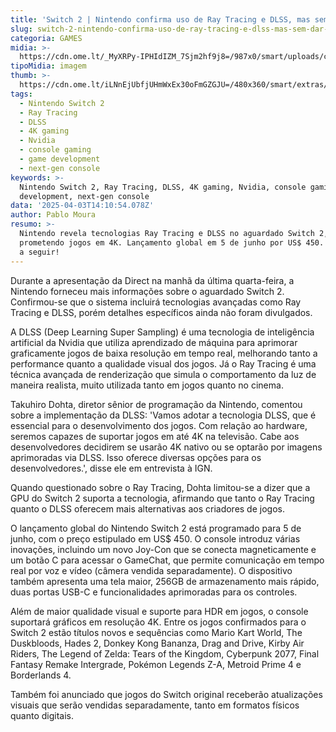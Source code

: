 ```yaml
---
title: 'Switch 2 | Nintendo confirma uso de Ray Tracing e DLSS, mas sem dar detalhes'
slug: switch-2-nintendo-confirma-uso-de-ray-tracing-e-dlss-mas-sem-dar-detalhes
categoria: GAMES
midia: >-
  https://cdn.ome.lt/_MyXRPy-IPHIdIZM_7Sjm2hf9j8=/987x0/smart/uploads/conteudo/fotos/OMELETE_CAPA_-_2025-04-03T105137.831.png
tipoMidia: imagem
thumb: >-
  https://cdn.ome.lt/iLNnEjUbfjUHmWxEx30oFmGZGJU=/480x360/smart/extras/conteudos/omelete_THUMB_-_2025-04-03T105247.812.png
tags:
  - Nintendo Switch 2
  - Ray Tracing
  - DLSS
  - 4K gaming
  - Nvidia
  - console gaming
  - game development
  - next-gen console
keywords: >-
  Nintendo Switch 2, Ray Tracing, DLSS, 4K gaming, Nvidia, console gaming, game
  development, next-gen console
data: '2025-04-03T14:10:54.078Z'
author: Pablo Moura
resumo: >-
  Nintendo revela tecnologias Ray Tracing e DLSS no aguardado Switch 2,
  prometendo jogos em 4K. Lançamento global em 5 de junho por US$ 450. Detalhes
  a seguir!
---
```


Durante a apresentação da Direct na manhã da última quarta-feira, a Nintendo forneceu mais informações sobre o aguardado Switch 2. Confirmou-se que o sistema incluirá tecnologias avançadas como Ray Tracing e DLSS, porém detalhes específicos ainda não foram divulgados.

A DLSS (Deep Learning Super Sampling) é uma tecnologia de inteligência artificial da Nvidia que utiliza aprendizado de máquina para aprimorar graficamente jogos de baixa resolução em tempo real, melhorando tanto a performance quanto a qualidade visual dos jogos. Já o Ray Tracing é uma técnica avançada de renderização que simula o comportamento da luz de maneira realista, muito utilizada tanto em jogos quanto no cinema.

Takuhiro Dohta, diretor sênior de programação da Nintendo, comentou sobre a implementação da DLSS: 'Vamos adotar a tecnologia DLSS, que é essencial para o desenvolvimento dos jogos. Com relação ao hardware, seremos capazes de suportar jogos em até 4K na televisão. Cabe aos desenvolvedores decidirem se usarão 4K nativo ou se optarão por imagens aprimoradas via DLSS. Isso oferece diversas opções para os desenvolvedores.', disse ele em entrevista à IGN.

Quando questionado sobre o Ray Tracing, Dohta limitou-se a dizer que a GPU do Switch 2 suporta a tecnologia, afirmando que tanto o Ray Tracing quanto o DLSS oferecem mais alternativas aos criadores de jogos.

O lançamento global do Nintendo Switch 2 está programado para 5 de junho, com o preço estipulado em US$ 450. O console introduz várias inovações, incluindo um novo Joy-Con que se conecta magneticamente e um botão C para acessar o GameChat, que permite comunicação em tempo real por voz e vídeo (câmera vendida separadamente). O dispositivo também apresenta uma tela maior, 256GB de armazenamento mais rápido, duas portas USB-C e funcionalidades aprimoradas para os controles.

Além de maior qualidade visual e suporte para HDR em jogos, o console suportará gráficos em resolução 4K. Entre os jogos confirmados para o Switch 2 estão títulos novos e sequências como Mario Kart World, The Duskbloods, Hades 2, Donkey Kong Bananza, Drag and Drive, Kirby Air Riders, The Legend of Zelda: Tears of the Kingdom, Cyberpunk 2077, Final Fantasy Remake Intergrade, Pokémon Legends Z-A, Metroid Prime 4 e Borderlands 4.

Também foi anunciado que jogos do Switch original receberão atualizações visuais que serão vendidas separadamente, tanto em formatos físicos quanto digitais.
